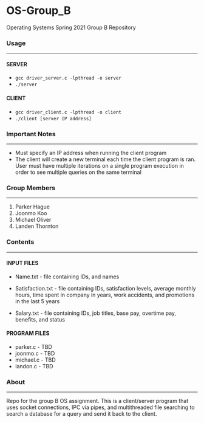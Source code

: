 # OS-Group_B
Operating Systems Spring 2021 Group B Repository

### Usage
-------------
#### SERVER

* `gcc driver_server.c -lpthread -o server`
* `./server`

#### CLIENT
* `gcc driver_client.c -lpthread -o client`
* `./client [server IP address]`

### Important Notes
-------------
* Must specify an IP address when running the client program
* The client will create a new terminal each time the client program is ran. User must have 
    multiple iterations on a single program execution in order to see multiple queries on the same terminal


### Group Members
-------------
1. Parker Hague
2. Joonmo Koo
3. Michael Oliver
4. Landen Thornton


### Contents
--------
#### INPUT FILES
* Name.txt - file containing IDs, and names

* Satisfaction.txt - file containing IDs, satisfaction levels, average monthly hours, time spent in company in years, work accidents, and promotions in the last 5 years

* Salary.txt - file containing IDs, job titles, base pay, overtime pay, benefits, and status

#### PROGRAM FILES
* parker.c - TBD
* joonmo.c - TBD
* michael.c - TBD
* landon.c - TBD

### About
-----
Repo for the group B OS assignment. This is a client/server program that uses socket connections, IPC via pipes, and multithreaded file searching to search a database for a query
and send it back to the client.